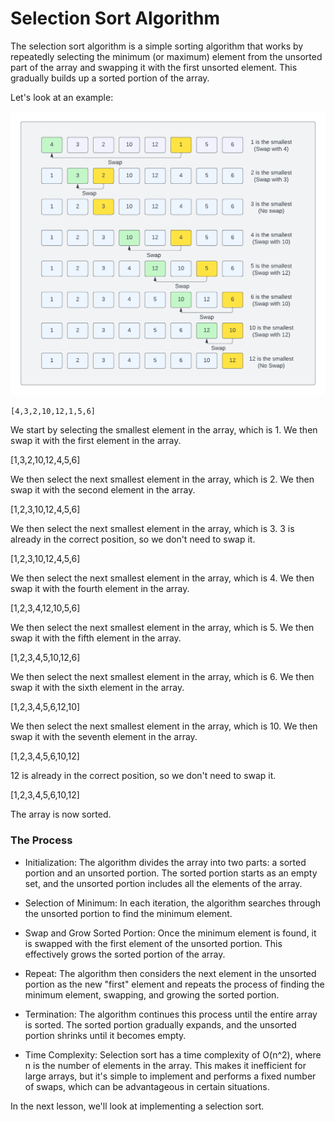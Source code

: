 # Selection Sort Algorithm

The selection sort algorithm is a simple sorting algorithm that works by repeatedly selecting the minimum (or maximum) element from the unsorted part of the array and swapping it with the first unsorted element. This gradually builds up a sorted portion of the array.

Let's look at an example:

![Selection Sort](../../assets/images/selection-sort.png)

```text
[4,3,2,10,12,1,5,6]
```

We start by selecting the smallest element in the array, which is 1. We then swap it with the first element in the array.

[1,3,2,10,12,4,5,6]

We then select the next smallest element in the array, which is 2. We then swap it with the second element in the array.

[1,2,3,10,12,4,5,6]

We then select the next smallest element in the array, which is 3. 3 is already in the correct position, so we don't need to swap it.

[1,2,3,10,12,4,5,6]

We then select the next smallest element in the array, which is 4. We then swap it with the fourth element in the array.

[1,2,3,4,12,10,5,6]

We then select the next smallest element in the array, which is 5. We then swap it with the fifth element in the array.

[1,2,3,4,5,10,12,6]

We then select the next smallest element in the array, which is 6. We then swap it with the sixth element in the array.

[1,2,3,4,5,6,12,10]

We then select the next smallest element in the array, which is 10. We then swap it with the seventh element in the array.

[1,2,3,4,5,6,10,12]

12 is already in the correct position, so we don't need to swap it.

[1,2,3,4,5,6,10,12]

The array is now sorted.

### The Process

-   Initialization: The algorithm divides the array into two parts: a sorted portion and an unsorted portion. The sorted portion starts as an empty set, and the unsorted portion includes all the elements of the array.

-   Selection of Minimum: In each iteration, the algorithm searches through the unsorted portion to find the minimum element.

-   Swap and Grow Sorted Portion: Once the minimum element is found, it is swapped with the first element of the unsorted portion. This effectively grows the sorted portion of the array.

-   Repeat: The algorithm then considers the next element in the unsorted portion as the new "first" element and repeats the process of finding the minimum element, swapping, and growing the sorted portion.

-   Termination: The algorithm continues this process until the entire array is sorted. The sorted portion gradually expands, and the unsorted portion shrinks until it becomes empty.

-   Time Complexity: Selection sort has a time complexity of O(n^2), where n is the number of elements in the array. This makes it inefficient for large arrays, but it's simple to implement and performs a fixed number of swaps, which can be advantageous in certain situations.

In the next lesson, we'll look at implementing a selection sort.
